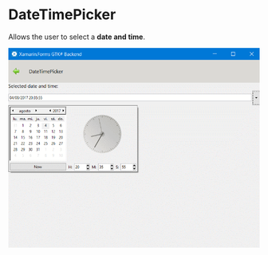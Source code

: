 # DateTimePicker

Allows the user to select a **date and time**.

![](../../images/datetimepicker.png)